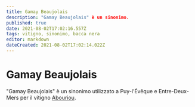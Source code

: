 ```yaml
---
title: Gamay Beaujolais
description: "Gamay Beaujolais" è un sinonimo.
published: true
date: 2021-08-02T17:02:16.557Z
tags: vitigno, sinonimo, bacca nera
editor: markdown
dateCreated: 2021-08-02T17:02:14.022Z
---
```


# Gamay Beaujolais
"Gamay Beaujolais" è un sinonimo utilizzato a Puy-l’Évêque e Entre-Deux-Mers per il vitigno [Abouriou](/vitigni/Francia/bacca-nera/abouriou).